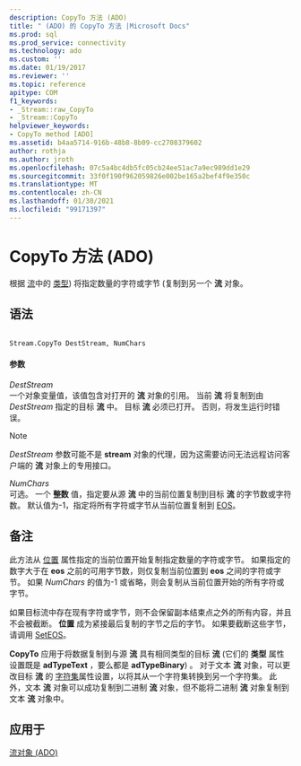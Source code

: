 ```yaml
---
description: CopyTo 方法 (ADO)
title: " (ADO) 的 CopyTo 方法 |Microsoft Docs"
ms.prod: sql
ms.prod_service: connectivity
ms.technology: ado
ms.custom: ''
ms.date: 01/19/2017
ms.reviewer: ''
ms.topic: reference
apitype: COM
f1_keywords:
- _Stream::raw_CopyTo
- _Stream::CopyTo
helpviewer_keywords:
- CopyTo method [ADO]
ms.assetid: b4aa5714-916b-48b8-8b09-cc2708379602
author: rothja
ms.author: jroth
ms.openlocfilehash: 07c5a4bc4db5fc05cb24ee51ac7a9ec989dd1e29
ms.sourcegitcommit: 33f0f190f962059826e002be165a2bef4f9e350c
ms.translationtype: MT
ms.contentlocale: zh-CN
ms.lasthandoff: 01/30/2021
ms.locfileid: "99171397"
---
```

# <a name="copyto-method-ado"></a>CopyTo 方法 (ADO)
根据 [流](./stream-object-ado.md)中的 [类型](./type-property-ado-stream.md)) 将指定数量的字符或字节 (复制到另一个 **流** 对象。  
  
## <a name="syntax"></a>语法  
  
```  
  
Stream.CopyTo DestStream, NumChars  
```  
  
#### <a name="parameters"></a>参数  
 *DestStream*  
 一个对象变量值，该值包含对打开的 **流** 对象的引用。 当前 **流** 将复制到由 *DestStream* 指定的目标 **流** 中。 目标 **流** 必须已打开。 否则，将发生运行时错误。  
  
> [!NOTE]
>  *DestStream* 参数可能不是 **stream** 对象的代理，因为这需要访问无法远程访问客户端的 **流** 对象上的专用接口。  
  
 *NumChars*  
 可选。 一个 **整数** 值，指定要从源 **流** 中的当前位置复制到目标 **流** 的字节数或字符数。 默认值为-1，指定将所有字符或字节从当前位置复制到 [EOS](./eos-property.md)。  
  
## <a name="remarks"></a>备注  
 此方法从 [位置](./position-property-ado.md) 属性指定的当前位置开始复制指定数量的字符或字节。 如果指定的数字大于在 **eos** 之前的可用字节数，则仅复制当前位置到 **eos** 之间的字符或字节。 如果 *NumChars* 的值为-1 或省略，则会复制从当前位置开始的所有字符或字节。  
  
 如果目标流中存在现有字符或字节，则不会保留副本结束点之外的所有内容，并且不会被截断。 **位置** 成为紧接最后复制的字节之后的字节。 如果要截断这些字节，请调用 [SetEOS](./seteos-method.md)。  
  
 **CopyTo** 应用于将数据复制到与源 **流** 具有相同类型的目标 **流** (它们的 **类型** 属性设置既是 **adTypeText** ，要么都是 **adTypeBinary**) 。 对于文本 **流** 对象，可以更改目标 **流** 的 [字符集](./charset-property-ado.md)属性设置，以将其从一个字符集转换到另一个字符集。 此外，文本 **流** 对象可以成功复制到二进制 **流** 对象，但不能将二进制 **流** 对象复制到文本 **流** 对象中。  
  
## <a name="applies-to"></a>应用于  
 [流对象 (ADO)](./stream-object-ado.md)